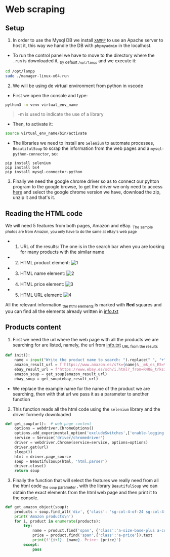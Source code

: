 # Web scraping

## Setup
1. In order to use the Mysql DB we install [`XAMPP`](https://www.apachefriends.org/es/index.html) to use an Apache server to host it, this way we handle the DB with ``phpmyadmin`` in the localhost.
- To run the control panel we have to move to the directory where the ``.run`` is downloaded it, <sub>by default `/opt/lampp`</sub> and we execute it:
```bash
cd /opt/lampp
sudo ./manager-linux-x64.run
```

2. We will be using de virtual environment from python in vscode
- First we open the console and type:
```bash
python3 -m venv virtual_env_name
```
> -m is used to indicate the use of a library
- Then, to activate it:
```bash
source virtual_env_name/bin/activate
```
- The libraries we need to install are `Selenium` to automate processes, `BeautifulSoup` to scrap the information from the web pages and a ``mysql-python-connector``, so:
```shell
pip install selenium
pip install bs4
pip install mysql-connector-python
```
3. Finally we need the google chrome driver so as to connect our pyhton program to the google browse, to get the driver we only need to access [here](https://sites.google.com/chromium.org/driver/downloads) and select the google chrome version we have, download the zip, unzip it and that's it.

## Reading the HTML code
We will need 5 features from both pages, Amazon and eBay. <sub> The sample photos are from Amazon, you only have to do the same at eBay's web page </sub>
- 1. URL of the results: The one is in the search bar when you are looking for many products with the similar name
- 2. HTML product element:
 ![1](https://github.com/RogerCL24/Web-Scraping/assets/90930371/9be528f9-3500-48d4-acc6-2470aa9968f6)
 
- 3. HTML name element:
 ![2](https://github.com/RogerCL24/Web-Scraping/assets/90930371/ab2bc512-556d-4529-97bc-1636a835910a)
   
- 4. HTML price element:
 ![3](https://github.com/RogerCL24/Web-Scraping/assets/90930371/ae46b69d-8b52-4aa3-8514-1ff216de5dcd)

- 5. HTML URL element:
![4](https://github.com/RogerCL24/Web-Scraping/assets/90930371/3eda05f2-50d2-4a5c-b67a-8bacbdef1ab3)

All the relevant information <sub> the html elements </sub> is marked with **Red** squares and you can find all the elements already written in [info.txt](info.txt)

## Products content
1. First we need the url where the web page with all the products we are searching for are listed, namely, the url from [info.txt](info.txt) <sub> URL from the results </sub>
```python
def init():
    name = input("Write the product name to search: ").replace(" ", "+")
    amazon_result_url = f'https://www.amazon.es/s?k={name}&__mk_es_ES=%C3%85M%C3%85%C5%BD%C3%95%C3%91&crid=N76EZZXYML22&sprefix={name}%2Caps%2C107&ref=nb_sb_noss_1'
    ebay_result_url = f'https://www.ebay.es/sch/i.html?_from=R40&_trksid=p2334524.m570.l1313&_nkw={name}&_sacat=0&LH_TitleDesc=0&_odkw=c922&_osacat=0'
    amazon_soup = get_soup(amazon_result_url)
    ebay_soup = get_soup(ebay_result_url)
```
- We replace the example name for the name of the product we are searching, then with that url we pass it as a parameter to another function

2. This function reads all the html code using the ``selenium`` library and the driver formerly downloaded
```python
def get_soup(url):  # web page content 
    options = webdriver.ChromeOptions()
    options.add_experimental_option('excludeSwitches',['enable-logging'])
    service = Service('driver/chromedriver')
    driver = webdriver.Chrome(service=service, options=options)
    driver.get(url)
    sleep(3)
    html = driver.page_source
    soup = BeautifulSoup(html, 'html.parser')
    driver.close()
    return soup
```

3. Finally the function that will select the features we really need from all the html code <sub> the `soup` parameter </sub>, with the library ``BeautifulSoup`` we can obtain the exact elements from the html web page and then print it to the console.

```python
def get_amazon_object(soup):
    products = soup.find_all('div', {'class': 'sg-col-4-of-24 sg-col-4-of-12 s-result-item s-asin sg-col-4-of-16 sg-col s-widget-spacing-small sg-col-4-of-20'})
    print('Amazon products\n')
    for i, product in enumerate(products):
        try:
            name = product.find('span', {'class':'a-size-base-plus a-color-base a-text-normal'}).text
            price = product.find('span',{'class':'a-price'}).text
            print(f'{i+1}. {name}. Price: {price}')
        except:
            pass
```




